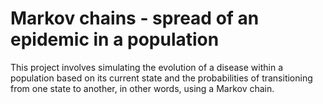# Markov chains - spread of an epidemic in a population
This project involves simulating the evolution of a disease within a population based on its current state and the probabilities of transitioning from one state to another, in other words, using a Markov chain.
